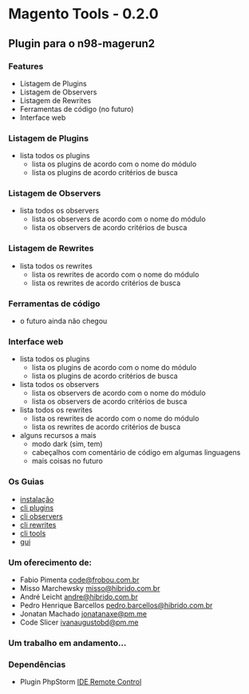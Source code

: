 # Magento Tools - 0.2.0

## Plugin para o n98-magerun2

### Features

- Listagem de Plugins
- Listagem de Observers
- Listagem de Rewrites
- Ferramentas de código (no futuro)
- Interface web

### Listagem de Plugins

- lista todos os plugins
  - lista os plugins de acordo com o nome do módulo
  - lista os plugins de acordo critérios de busca

### Listagem de Observers

- lista todos os observers
  - lista os observers de acordo com o nome do módulo
  - lista os observers de acordo critérios de busca

### Listagem de Rewrites

- lista todos os rewrites
  - lista os rewrites de acordo com o nome do módulo
  - lista os rewrites de acordo critérios de busca

### Ferramentas de código

- o futuro ainda não chegou

### Interface web

- lista todos os plugins
  - lista os plugins de acordo com o nome do módulo
  - lista os plugins de acordo critérios de busca
- lista todos os observers
  - lista os observers de acordo com o nome do módulo
  - lista os observers de acordo critérios de busca
- lista todos os rewrites
  - lista os rewrites de acordo com o nome do módulo
  - lista os rewrites de acordo critérios de busca
- alguns recursos a mais
    - modo dark (sim, tem)
    - cabeçalhos com comentário de código em algumas linguagens
    - mais coisas no futuro

### Os Guias

- [instalação](./.docs/install.md)
- [cli plugins](./.docs/cli-plugins.md)
- [cli observers](./.docs/cli-observers.md)
- [cli rewrites](./.docs/cli-rewrites.md)
- [cli tools](./.docs/cli-tools.md)
- [gui](./.docs/gui.md)

### Um oferecimento de:

- Fabio Pimenta <code@frobou.com.br>
- Misso Marchewsky <misso@hibrido.com.br>
- André Leicht <andre@hibrido.com.br>
- Pedro Henrique Barcellos <pedro.barcellos@hibrido.com.br>
- Jonatan Machado <jonatanaxe@pm.me>
- Code Slicer <ivanaugustobd@pm.me>

### Um trabalho em andamento...

### Dependências
- Plugin PhpStorm [IDE Remote Control](https://plugins.jetbrains.com/plugin/19991-ide-remote-control/versions/stable)
